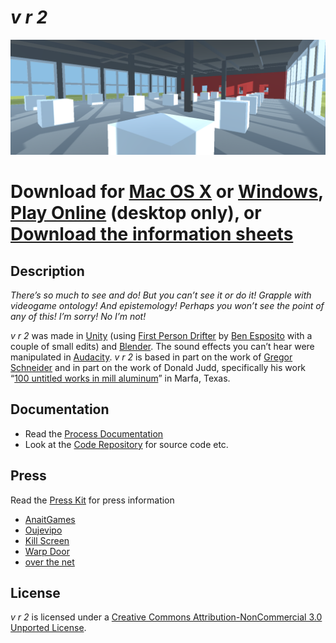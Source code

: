 # *v r 2*

![](images/v-r-2-banner.png)

# Download for [Mac OS X](https://github.com/pippinbarr/v-r-2/releases/tag/mac) or [Windows](https://github.com/pippinbarr/v-r-2/releases/tag/windows), [Play Online](https://www.pippinbarr.com/v-r-2/webgl/) (desktop only), or [Download the information sheets](https://github.com/pippinbarr/v-r-2/releases/tag/information-sheets)

## Description
*There’s so much to see and do! But you can’t see it or do it! Grapple with videogame ontology! And epistemology! Perhaps you won’t see the point of any of this! I’m sorry! No I’m not!*

_v r 2_ was made in [Unity](http://unity3d.com/) (using [First Person Drifter](http://torahhorse.com/first-person-drifter-controller-for-unity3d) by [Ben Esposito](http://torahhorse.com/) with a couple of small edits) and [Blender](https://www.blender.org/). The sound effects you can&#8217;t hear were manipulated in [Audacity](http://www.audacityteam.org/). _v r 2_ is based in part on the work of [Gregor Schneider](http://www.gregor-schneider.de/) and in part on the work of Donald Judd, specifically his work “[100 untitled works in mill aluminum](https://www.chinati.org/collection/donaldjudd)” in Marfa, Texas.

## Documentation
* Read the [Process Documentation](../process)
* Look at the [Code Repository](https://github.com/pippinbarr/v-r-2) for source code etc.

## Press
Read the [Press Kit](../press) for press information

* [AnaitGames](http://www.anaitgames.com/articulos/v-r-2)
* [Oujevipo](http://oujevipo.fr/general/5362-v-r-2/)
* [Kill Screen](https://killscreen.com/articles/v-r-2-tests-faith-pippin-barr/)
* [Warp Door](http://warpdoor.com/2016/06/10/v-r-2-pippin-barr/)
* [over the net](http://overthenet.blogspot.ca/2016/06/hidden-truths.html)

## License
*v r 2* is licensed under a [Creative Commons Attribution-NonCommercial 3.0 Unported License](http://creativecommons.org/licenses/by-nc/3.0/).
